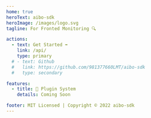 ```yaml
---
home: true
heroText: aibo-sdk
heroImage: /images/logo.svg
tagline: For Fronted Monitoring 🔍

actions:
  - text: Get Started ➡
    link: /api/
    type: primary
  # - text: Github
  #   link: https://github.com/981377660LMT/aibo-sdk
  #   type: secondary

features:
  - title: 🔨 Plugin System
    details: Coming Soon

footer: MIT Licensed | Copyright © 2022 aibo-sdk
---
```

